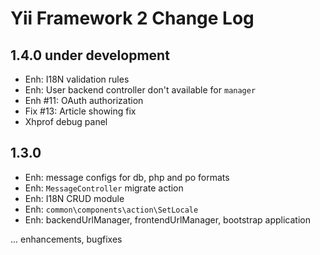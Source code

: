Yii Framework 2 Change Log
==========================

1.4.0 under development
-----------------------
- Enh: I18N validation rules
- Enh: User backend controller don't available for `manager`
- Enh #11: OAuth authorization
- Fix #13: Article showing fix
- Xhprof debug panel

1.3.0
-----
- Enh: message configs for db, php and po formats
- Enh: `MessageController` migrate action
- Enh: I18N CRUD module
- Enh: `common\components\action\SetLocale`
- Enh: backendUrlManager, frontendUrlManager, bootstrap application

... enhancements, bugfixes